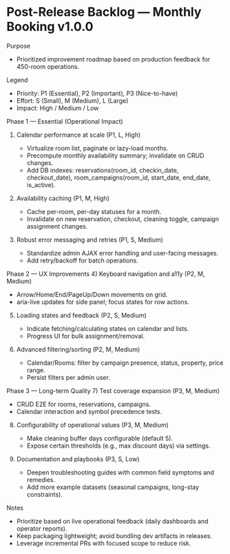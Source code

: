 # Post-Release Backlog — Monthly Booking v1.0.0

Purpose
- Prioritized improvement roadmap based on production feedback for 450-room operations.

Legend
- Priority: P1 (Essential), P2 (Important), P3 (Nice-to-have)
- Effort: S (Small), M (Medium), L (Large)
- Impact: High / Medium / Low

Phase 1 — Essential (Operational Impact)
1) Calendar performance at scale (P1, L, High)
   - Virtualize room list, paginate or lazy-load months.
   - Precompute monthly availability summary; invalidate on CRUD changes.
   - Add DB indexes: reservations(room_id, checkin_date, checkout_date), room_campaigns(room_id, start_date, end_date, is_active).

2) Availability caching (P1, M, High)
   - Cache per-room, per-day statuses for a month.
   - Invalidate on new reservation, checkout, cleaning toggle, campaign assignment changes.

3) Robust error messaging and retries (P1, S, Medium)
   - Standardize admin AJAX error handling and user-facing messages.
   - Add retry/backoff for batch operations.

Phase 2 — UX Improvements
4) Keyboard navigation and a11y (P2, M, Medium)
   - Arrow/Home/End/PageUp/Down movements on grid.
   - aria-live updates for side panel; focus states for row actions.

5) Loading states and feedback (P2, S, Medium)
   - Indicate fetching/calculating states on calendar and lists.
   - Progress UI for bulk assignment/removal.

6) Advanced filtering/sorting (P2, M, Medium)
   - Calendar/Rooms: filter by campaign presence, status, property, price range.
   - Persist filters per admin user.

Phase 3 — Long-term Quality
7) Test coverage expansion (P3, M, Medium)
   - CRUD E2E for rooms, reservations, campaigns.
   - Calendar interaction and symbol precedence tests.

8) Configurability of operational values (P3, M, Medium)
   - Make cleaning buffer days configurable (default 5).
   - Expose certain thresholds (e.g., max discount days) via settings.

9) Documentation and playbooks (P3, S, Low)
   - Deepen troubleshooting guides with common field symptoms and remedies.
   - Add more example datasets (seasonal campaigns, long-stay constraints).

Notes
- Prioritize based on live operational feedback (daily dashboards and operator reports).
- Keep packaging lightweight; avoid bundling dev artifacts in releases.
- Leverage incremental PRs with focused scope to reduce risk.

